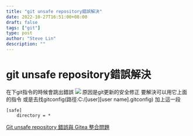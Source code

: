 ```yaml
---
title: "git unsafe repository錯誤解決"
date: 2022-10-27T16:51:00+08:00
draft: false
tags: ["git"]
type: post
author: "Steve Lin"
description: ""
---
```



# git unsafe repository錯誤解決

在下git指令的時候會跳出錯誤
![](https://imgur.com/N8474PA.jpg)
原因是git更新的安全修正
要解決可以用它上面的指令
或是去找gitconfig(路徑:C:/[user]\[user name]\.gitconfig)
加上這一段
```
[safe]
	directory = *
```


[Git unsafe repository 錯誤與 Gitea 整合問題](https://blog.darkthread.net/blog/git-unsafe-repo-n-gitea/)
